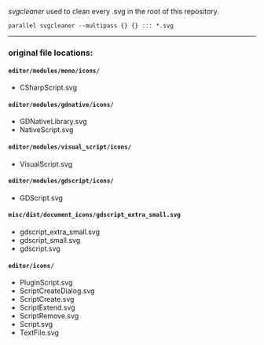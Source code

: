 _svgcleaner_ used to clean every .svg in the root of this repository.

`parallel svgcleaner --multipass {} {} ::: *.svg`

---

### original file locations:

#### `editor/modules/mono/icons/`
- CSharpScript.svg

#### `editor/modules/gdnative/icons/`
- GDNativeLibrary.svg
- NativeScript.svg

#### `editor/modules/visual_script/icons/`
- VisualScript.svg

#### `editor/modules/gdscript/icons/`
- GDScript.svg


#### `misc/dist/document_icons/gdscript_extra_small.svg`
- gdscript_extra_small.svg
- gdscript_small.svg
- gdscript.svg

#### `editor/icons/`
 - PluginScript.svg
 - ScriptCreateDialog.svg
 - ScriptCreate.svg
 - ScriptExtend.svg
 - ScriptRemove.svg
 - Script.svg
 - TextFile.svg
